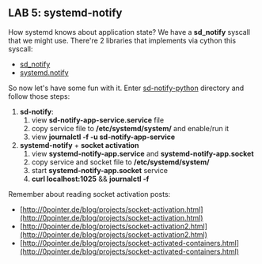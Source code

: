 ## LAB 5: systemd-notify ##

How systemd knows about application state? We have a **sd_notify** syscall
that we might use. There're 2 libraries that implements via cython this syscall:

- [sd_notify](https://github.com/bb4242/sdnotify)
- [systemd.notify](https://pypi.python.org/pypi/systemd/)

So now let's have some fun with it. Enter [sd-notify-python](sd-notify-python)
directory and follow those steps:

1. **sd-notify**:
    1. view **sd-notify-app-service.service** file
    1. copy service file to **/etc/systemd/system/** and enable/run it
    1. view **journalctl -f -u sd-notify-app-service**
1. **systemd-notify** + **socket activation**
    1. view **systemd-notify-app.service** and **systemd-notify-app.socket**
    1. copy service and socket file to **/etc/systemd/system/**
    1. start **systemd-notify-app.socket** service
    1. **curl localhost:1025** && **journalctl -f**
    
Remember about reading socket activation posts:

- [http://0pointer.de/blog/projects/socket-activation.html](http://0pointer.de/blog/projects/socket-activation.html)
- [http://0pointer.de/blog/projects/socket-activation2.html](http://0pointer.de/blog/projects/socket-activation2.html)
- [http://0pointer.de/blog/projects/socket-activated-containers.html](http://0pointer.de/blog/projects/socket-activated-containers.html)